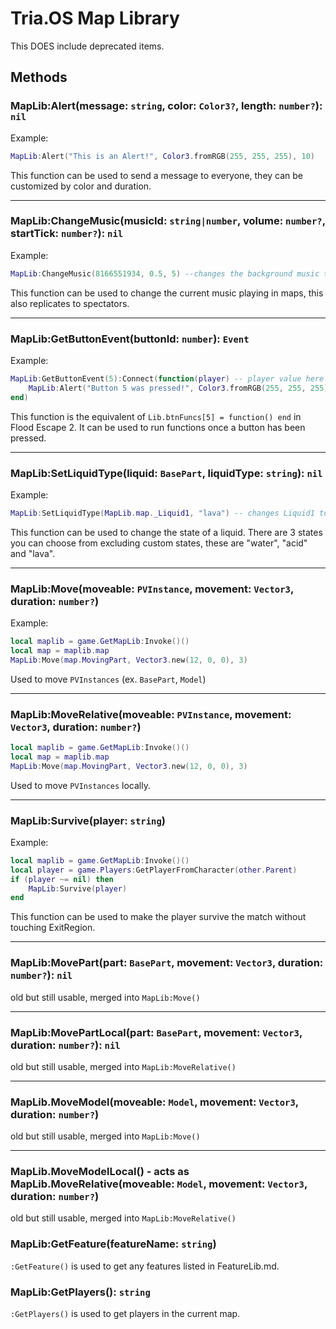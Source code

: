 # Tria.OS Map Library

This DOES include deprecated items.

## Methods
### MapLib:Alert(message: `string`, color: `Color3?`, length: `number?`): `nil`

Example:
```lua
MapLib:Alert("This is an Alert!", Color3.fromRGB(255, 255, 255), 10)
```
This function can be used to send a message to everyone, they can be customized by color and duration.

-----------------------------------------------------

### MapLib:ChangeMusic(musicId: `string|number`, volume: `number?`, startTick: `number?`): `nil`

Example:
```lua
MapLib:ChangeMusic(8166551934, 0.5, 5) --changes the background music to 8166551934 and plays it with the volume of 0.5 and the start time (in seconds) of 5.
```
This function can be used to change the current music playing in maps, this also replicates to spectators.

-----------------------------------------------------

### MapLib:GetButtonEvent(buttonId: `number`): `Event`

Example:
```lua
MapLib:GetButtonEvent(5):Connect(function(player) -- player value here is the player that pressed the button.
    MapLib:Alert("Button 5 was pressed!", Color3.fromRGB(255, 255, 255), 4)
end)
```
This function is the equivalent of `Lib.btnFuncs[5] = function() end` in Flood Escape 2. It can be used to run functions once a button has been pressed.

-----------------------------------------------------

### MapLib:SetLiquidType(liquid: `BasePart`, liquidType: `string`): `nil`
Example:
```lua
MapLib:SetLiquidType(MapLib.map._Liquid1, "lava") -- changes Liquid1 to lava.
```
This function can be used to change the state of a liquid. There are 3 states you can choose from excluding custom states, these are "water", "acid" and "lava".

-----------------------------------------------------

### MapLib:Move(moveable: `PVInstance`, movement: `Vector3`, duration: `number?`)
Example:
```lua
local maplib = game.GetMapLib:Invoke()()
local map = maplib.map
MapLib:Move(map.MovingPart, Vector3.new(12, 0, 0), 3)
```
Used to move `PVInstances` (ex. `BasePart`, `Model`)

-----------------------------------------------------

### MapLib:MoveRelative(moveable: `PVInstance`, movement: `Vector3`, duration: `number?`)
```lua
local maplib = game.GetMapLib:Invoke()()
local map = maplib.map
MapLib:Move(map.MovingPart, Vector3.new(12, 0, 0), 3)
```
Used to move `PVInstances` locally.

-----------------------------------------------------

### MapLib:Survive(player: `string`)
Example:
```lua
local maplib = game.GetMapLib:Invoke()()
local player = game.Players:GetPlayerFromCharacter(other.Parent)
if (player ~= nil) then
    MapLib:Survive(player)
end
```
This function can be used to make the player survive the match without touching ExitRegion.

-----------------------------------------------------

### MapLib:MovePart(part: `BasePart`, movement: `Vector3`, duration: `number?`): `nil`
old but still usable, merged into `MapLib:Move()`

-----------------------------------------------------

### MapLib:MovePartLocal(part: `BasePart`, movement: `Vector3`, duration: `number?`): `nil`
old but still usable, merged into `MapLib:MoveRelative()`

-----------------------------------------------------

### MapLib.MoveModel(moveable: `Model`, movement: `Vector3`, duration: `number?`)
old but still usable, merged into `MapLib:Move()`

-----------------------------------------------------

### MapLib.MoveModelLocal() - acts as MapLib.MoveRelative(moveable: `Model`, movement: `Vector3`, duration: `number?`)
old but still usable, merged into `MapLib:MoveRelative()`



### MapLib:GetFeature(featureName: `string`)
`:GetFeature()` is used to get any features listed in FeatureLib.md.
### MapLib:GetPlayers(): `string`
`:GetPlayers()` is used to get players in the current map.
